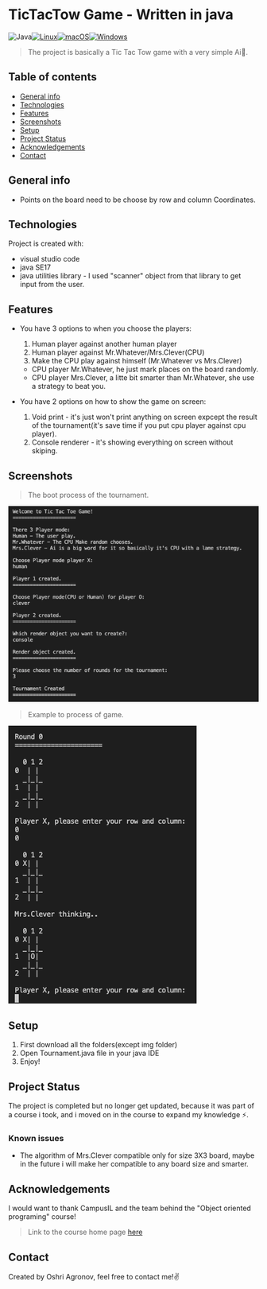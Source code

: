 # TicTacTow Game - Written in java
![Java](https://img.shields.io/badge/java-%23ED8B00.svg?style=for-the-badge&logo=java&logoColor=white)[![Linux](https://svgshare.com/i/Zhy.svg)](https://svgshare.com/i/Zhy.svg)[![macOS](https://svgshare.com/i/ZjP.svg)](https://svgshare.com/i/ZjP.svg)[![Windows](https://svgshare.com/i/ZhY.svg)](https://svgshare.com/i/ZhY.svg)
> The project is basically a Tic Tac Tow game with a very simple Ai🤖.

## Table of contents
* [General info](#general-info)
* [Technologies](#technologies)
* [Features](#features)
* [Screenshots](#screenshots)
* [Setup](#setup)
* [Project Status](#project-status)
* [Acknowledgements](#acknowledgements)
* [Contact](#contact)

## General info
- Points on the board need to be choose by row and column Coordinates. 
	
## Technologies
Project is created with:
* visual studio code
* java SE17
* java utilities library - I used "scanner" object from that library to get input from the user.


## Features
- You have 3 options to when you choose the players:
  1. Human player against another human player
  2. Human player against Mr.Whatever/Mrs.Clever(CPU)
  3. Make the CPU play against himself (Mr.Whatever vs Mrs.Clever)
  - CPU player Mr.Whatever, he just mark places on the board randomly.
  - CPU player Mrs.Clever, a litte bit smarter than Mr.Whatever, she use a strategy to beat you.

- You have 2 options on how to show the game on screen:
  1. Void print - it's just won't print anything on screen expcept the result of the tournament(it's save time if you put cpu player against cpu player).
  2. Console renderer - it's showing everything on screen without skiping.

## Screenshots
> The boot process of the tournament.

![img1](./img/img1.png)


> Example to process of game.

![img2](./img/img2.png)

## Setup
1. First download all the folders(except img folder)
2. Open Tournament.java file in your java IDE
3. Enjoy!

## Project Status
The project is completed but no longer get updated, because it was part of a course i took, and i moved on in the course to expand my knowledge ⚡.

### Known issues
* The algorithm of Mrs.Clever compatible only for size 3X3 board, maybe in the future i will make her compatible to any board size and smarter.

## Acknowledgements
I would want to thank CampusIL and the team behind the "Object oriented programing" course!
> Link to the course home page [here](https://campus.gov.il/course/huji_acd_rfp4_huji_oop/)

## Contact
Created by Oshri Agronov, feel free to contact me!:v:
